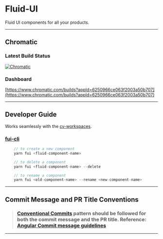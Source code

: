 # Fluid-UI

Fluid UI components for all your products.

---

## Chromatic

### Latest Build Status

[![Chromatic](https://github.com/TechDemocrat/fluid-ui/actions/workflows/chromatic.yml/badge.svg)](https://github.com/TechDemocrat/fluid-ui/actions/workflows/chromatic.yml)

### Dashboard

[https://www.chromatic.com/builds?appId=6250966ce063f2003a50b707](https://www.chromatic.com/builds?appId=6250966ce063f2003a50b707)

---

## Developer Guide

Works seamlessly with the [cv-workspaces](https://github.com/TechDemocrat/cv-workspaces).

### [fui-cli](https://github.com/TechDemocrat/fluid-ui/blob/main/scripts/fui-cli.js)

```c
    // to create a new component
    yarn fui <fluid-component-name>

    // to delete a component
    yarn fui <fluid-component-name> --delete

    // to rename a component
    yarn fui <old-component-name> --rename <new-component-name>
```

---

## Commit Message and PR Title Conventions

> ### [Conventional Commits](https://www.conventionalcommits.org/en/v1.0.0/#specification) pattern should be followed for both the commit message and the PR title. Reference: [Angular Commit message guidelines](https://github.com/angular/angular/blob/22b96b9/CONTRIBUTING.md#-commit-message-guidelines)

---
